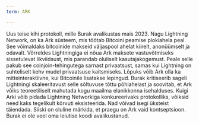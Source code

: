 ```yaml
---
term: ARK

---
```

Uus teise kihi protokoll, mille Burak avalikustas mais 2023. Nagu Lightning Network, on ka Ark süsteem, mis töötab Bitcoini peamise plokiahela peal. See võimaldaks bitcoinide makseid väljaspool ahelat kiirelt, anonüümselt ja odavalt. Võrreldes Lightningiga ei nõua Ark maksete vastuvõtmiseks sissetulevat likviidsust, mis parandab oluliselt kasutajakogemust. Peale selle pakub see coinjoin-tehingutega sarnast privaatsust, samas kui Lightning on suhteliselt kehv mudel privaatsuse kaitsmiseks. Lõpuks võib Ark olla ka mitteinteraktiivne, kui Bitcoinile lisatakse lepingud. Burak kritiseerib sageli Lightningi skaleeritavust selle sõltuvuse tõttu põhiahelast ja soovitab, et Ark võiks teoreetiliselt mahutada kogu maailma elanikkonna isehalduses. Kuigi Arki võib pidada Lightning Networkiga konkureerivaks protokolliks, võiksid need kaks tegelikult kõrvuti eksisteerida. Nad võivad isegi üksteist täiendada. Siiski on oluline märkida, et praegu on Ark vaid kontseptsioon. Burak ei ole veel oma leiutise koodi avalikustanud.